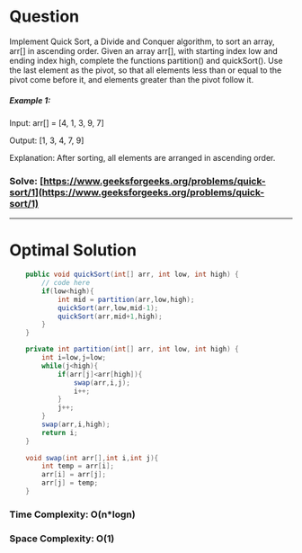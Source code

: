 # Question

Implement Quick Sort, a Divide and Conquer algorithm, to sort an array, arr[] in ascending order.
Given an array arr[], with starting index low and ending index high, complete the functions partition() and quickSort().
Use the last element as the pivot, so that all elements less than or equal to the pivot come before it, and elements greater than the pivot follow it.
 

##### Example 1:

Input: arr[] = [4, 1, 3, 9, 7]

Output: [1, 3, 4, 7, 9]

Explanation: After sorting, all elements are arranged in ascending order.

### Solve: [https://www.geeksforgeeks.org/problems/quick-sort/1](https://www.geeksforgeeks.org/problems/quick-sort/1)

***

# Optimal Solution

``` java
    public void quickSort(int[] arr, int low, int high) {
        // code here
        if(low<high){
            int mid = partition(arr,low,high);
            quickSort(arr,low,mid-1);
            quickSort(arr,mid+1,high);
        }
    }

    private int partition(int[] arr, int low, int high) {
        int i=low,j=low;
        while(j<high){
            if(arr[j]<arr[high]){
                swap(arr,i,j);
                i++;
            }
            j++;
        }
        swap(arr,i,high);
        return i;
    }
    
    void swap(int arr[],int i,int j){
        int temp = arr[i];
        arr[i] = arr[j];
        arr[j] = temp;
    }
```

### Time Complexity: O(n*logn)
### Space Complexity: O(1)
